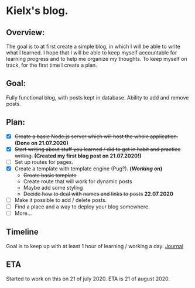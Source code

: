 # Kielx's blog.

## Overview:

The goal is to at first create a simple blog, in which I will be able to write what I learned.
I hope that I will be able to keep myself accountable for learning progress and to help me organize my thoughts.
To keep myself on track, for the first time I create a plan.

## Goal:

Fully functional blog, with posts kept in database. Ability to add and remove posts.

## Plan:

- [x] ~~Create a basic Node.js server which will host the whole application.~~ **(Done on 21.07.2020)**
- [x] ~~Start writing about stuff you learned / did to get in habit and practice writing.~~ **(Created my first blog post on 21.07.2020!)**
- [ ] Set up routes for pages.
- [x] Create a template with template engine (Pug?). **(_Working on_)**
  - ~~Create basic template~~
  - Create route that will work for dynamic posts
  - Maybe add some styling
  - ~~Decide how to deal with names and links to posts~~ **22.07.2020**
- [ ] Make it possible to add / delete posts.
- [ ] Find a place and a way to deploy your blog somewhere.
- [ ] More...

## Timeline

Goal is to keep up with at least 1 hour of learning / working a day.
[Journal](./journal.md)

## ETA

Started to work on this on 21 of july 2020.
ETA is 21 of august 2020.
